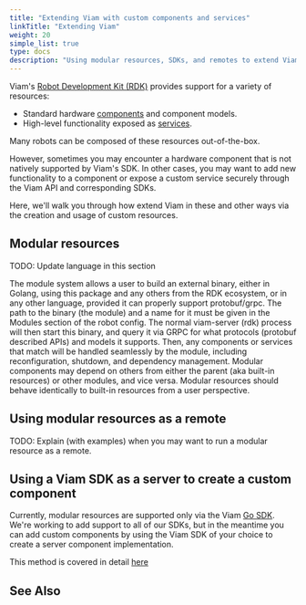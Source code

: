 ```yaml
---
title: "Extending Viam with custom components and services"
linkTitle: "Extending Viam"
weight: 20
simple_list: true
type: docs
description: "Using modular resources, SDKs, and remotes to extend Viam"
---
```



Viam's [Robot Development Kit (RDK)](/product-overviews/rdk/) provides support for a variety of resources:
- Standard hardware [components](/components) and component models.
- High-level functionality exposed as [services](/services).

Many robots can be composed of these resources out-of-the-box.

However, sometimes you may encounter a hardware component that is not natively supported by Viam's SDK.
In other cases, you may want to add new functionality to a component or expose a custom service securely through the Viam API and corresponding SDKs.

Here, we'll walk you through how extend Viam in these and other ways via the creation and usage of custom resources.

## Modular resources

TODO: Update language in this section

The module system allows a user to build an external binary, either in Golang, using this package and any others from the RDK ecosystem,
or in any other language, provided it can properly support protobuf/grpc. 
The path to the binary (the module) and a name for it must
be given in the Modules section of the robot config. 
The normal viam-server (rdk) process will then start this binary, and query it via
GRPC for what protocols (protobuf described APIs) and models it supports. 
Then, any components or services that match will be handled
seamlessly by the module, including reconfiguration, shutdown, and dependency management. 
Modular components may depend on others from
either the parent (aka built-in resources) or other modules, and vice versa.
Modular resources should behave identically to built-in
resources from a user perspective.


## Using modular resources as a remote

TODO: Explain (with examples) when you may want to run a modular resource as a remote.

## Using a Viam SDK as a server to create a custom component

Currently, modular resources are supported only via the Viam [Go SDK](https://pkg.go.dev/go.viam.com/rdk).
We're working to add support to all of our SDKs, but in the meantime you can add custom components by using the Viam SDK of your choice to create a server component implementation.

This method is covered in detail [here](/product-overviews/extending-viam/sdk-as-server/)


## See Also